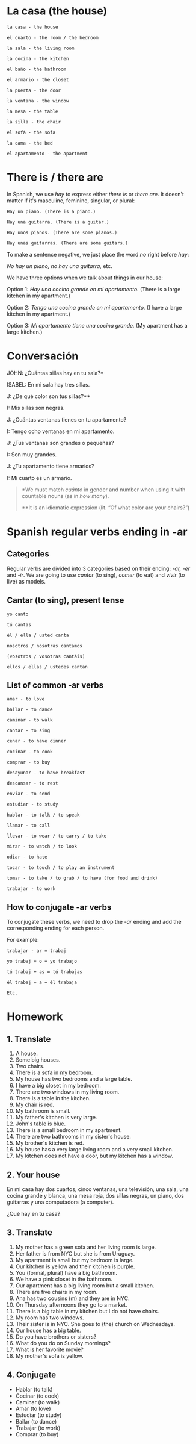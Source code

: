 # La casa (the house)

    la casa - the house

    el cuarto - the room / the bedroom

    la sala - the living room

    la cocina - the kitchen

    el baño - the bathroom

    el armario - the closet

    la puerta - the door

    la ventana - the window

    la mesa - the table

    la silla - the chair

    el sofá - the sofa

    la cama - the bed

    el apartamento - the apartment

# There is / there are

In Spanish, we use *hay* to express either *there is* or *there are*. It doesn't matter if it's masculine, 
feminine, singular, or plural:

    Hay un piano. (There is a piano.)
    
    Hay una guitarra. (There is a guitar.)
    
    Hay unos pianos. (There are some pianos.)
    
    Hay unas guitarras. (There are some guitars.)

To make a sentence negative, we just place the word *no* right before *hay*:

*No hay un piano, no hay una guitarra,* etc.

We have three options when we talk about things in our house:

Option 1: *Hay una cocina grande en mi apartamento.* (There is a large kitchen in my apartment.)

Option 2: *Tengo una cocina grande en mi apartamento.* (I have a large kitchen in my apartment.)

Option 3: *Mi apartamento tiene una cocina grande.* (My apartment has a large kitchen.)

# Conversación

JOHN: ¿Cuántas sillas hay en tu sala?*

ISABEL: En mi sala hay tres sillas.

J: ¿De qué color son tus sillas?**

I: Mis sillas son negras.

J: ¿Cuántas ventanas tienes en tu apartamento?

I: Tengo ocho ventanas en mi apartamento.

J: ¿Tus ventanas son grandes o pequeñas?

I: Son muy grandes.

J: ¿Tu apartamento tiene armarios?

I: Mi cuarto es un armario.

> *We must match *cuánto* in gender and number when using it with countable nouns (as in *how many*).
> 
> **It is an idiomatic expression (lit. “Of what color are your chairs?”)

# Spanish regular verbs ending in -ar

## Categories

Regular verbs are divided into 3 categories based on their ending: *-ar, -er* and *-ir*. 
We are going to use *cantar* (to sing), *comer* (to eat) and *vivir* (to live) as models. 

## Cantar (to sing), present tense

    yo canto

    tú cantas

    él / ella / usted canta

    nosotros / nosotras cantamos

    (vosotros / vosotras cantáis)

    ellos / ellas / ustedes cantan

## List of common -ar verbs

    amar - to love

    bailar - to dance

    caminar - to walk

    cantar - to sing

    cenar - to have dinner

    cocinar - to cook

    comprar - to buy

    desayunar - to have breakfast

    descansar - to rest

    enviar - to send

    estudiar - to study

    hablar - to talk / to speak

    llamar - to call

    llevar - to wear / to carry / to take

    mirar - to watch / to look

    odiar - to hate

    tocar - to touch / to play an instrument

    tomar - to take / to grab / to have (for food and drink)

    trabajar - to work

## How to conjugate -ar verbs

To conjugate these verbs, we need to drop the *-ar* ending and add the corresponding ending for each person.

For example:

    trabajar - ar = trabaj

    yo trabaj + o = yo trabajo

    tú trabaj + as = tú trabajas

    él trabaj + a = él trabaja

    Etc. 

# Homework

## 1. Translate

1. A house.
2. Some big houses.
3. Two chairs.
4. There is a sofa in my bedroom.
5. My house has two bedrooms and a large table.
6. I have a big closet in my bedroom.
7. There are two windows in my living room.
8. There is a table in the kitchen.
9. My chair is red.
10. My bathroom is small.
11. My father's kitchen is very large.
12. John's table is blue.
13. There is a small bedroom in my apartment.
14. There are two bathrooms in my sister's house.
15. My brother's kitchen is red.
16. My house has a very large living room and a very small kitchen.
17. My kitchen does not have a door, but my kitchen has a window.

## 2. Your house

En mi casa hay dos cuartos, cinco ventanas, una televisión, una sala, una cocina grande y 
blanca, una mesa roja, dos sillas negras, un piano, dos guitarras y una computadora (a computer).

¿Qué hay en tu casa?

## 3. Translate

1. My mother has a green sofa and her living room is large.
2. Her father is from NYC but she is from Uruguay.
3. My apartment is small but my bedroom is large.
4. Our kitchen is yellow and their kitchen is purple.
5. You (formal, plural) have a big bathroom.
6. We have a pink closet in the bathroom.
7. Our apartment has a big living room but a small kitchen.
8. There are five chairs in my room.
9. Ana has two cousins (m) and they are in NYC.
10. On Thursday afternoons they go to a market.
11. There is a big table in my kitchen but I do not have chairs.
12. My room has two windows.
13. Their sister is in NYC. She goes to (the) church on Wednesdays.
14. Our house has a big table.
15. Do you have brothers or sisters?
16. What do you do on Sunday mornings?
17. What is her favorite movie?
18. My mother's sofa is yellow.

## 4. Conjugate

- Hablar (to talk)
- Cocinar (to cook) 
- Caminar (to walk) 
- Amar (to love)
- Estudiar (to study) 
- Bailar (to dance) 
- Trabajar (to work)
- Comprar (to buy)